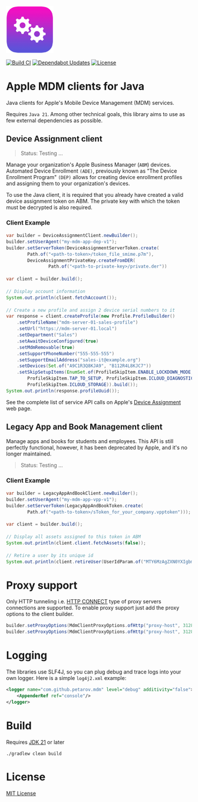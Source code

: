 <img alt="Apple icon" src="apple-cogs.png" width="128" />

[![Build CI](https://github.com/petarov/apple-mdm-clients/actions/workflows/build.yml/badge.svg?branch=main)](https://github.com/petarov/apple-mdm-clients/actions/workflows/build.yml)
[![Dependabot Updates](https://github.com/petarov/apple-mdm-clients/actions/workflows/dependabot/dependabot-updates/badge.svg?branch=main)](https://github.com/petarov/apple-mdm-clients/actions/workflows/dependabot/dependabot-updates)
[![License](https://img.shields.io/github/license/petarov/apple-mdm-clients?style=square)](https://github.com/petarov/apple-mdm-clients/blob/main/LICENSE)

# Apple MDM clients for Java

Java clients for Apple's Mobile Device Management (MDM) services.

Requires `Java 21`. Among other technical goals, this library aims to use as few external dependencies as possible.

## Device Assignment client

> Status: Testing ...

Manage your organization's Apple Business Manager (`ABM`) devices. Automated Device Enrollment `(ADE)`, previously known 
as "The Device Enrollment Program" `(DEP)` allows for creating device enrollment profiles and assigning them to your 
organization's devices.

To use the Java client, it is required that you already have created a valid device assignment token on ABM.
The private key with which the token must be decrypted is also required.

### Client Example 

```java
var builder = DeviceAssignmentClient.newBuilder();
builder.setUserAgent("my-mdm-app-dep-v1");
builder.setServerToken(DeviceAssignmentServerToken.create(
		Path.of("<path-to-token>/token_file_smime.p7m"), 
		DeviceAssignmentPrivateKey.createFromDER(
				Path.of("<path-to-private-key>/private.der"))

var client = builder.build();
		
// Display account information
System.out.println(client.fetchAccount());

// Create a new profile and assign 2 device serial numbers to it
var response = client.createProfile(new Profile.ProfileBuilder()
    .setProfileName("mdm-server-01-sales-profile")
    .setUrl("https://mdm-server-01.local")
    .setDepartment("Sales")
    .setAwaitDeviceConfigured(true)
    .setMdmRemovable(true)
    .setSupportPhoneNumber("555-555-555")
    .setSupportEmailAddress("sales-it@example.org")
    .setDevices(Set.of("A9C1R3Q8KJA9", "B112R4L8KJC7"))
    .setSkipSetupItems(EnumSet.of(ProfileSkipItem.ENABLE_LOCKDOWN_MODE, 
        ProfileSkipItem.TAP_TO_SETUP, ProfileSkipItem.ICLOUD_DIAGNOSTICS, 
        ProfileSkipItem.ICLOUD_STORAGE)).build());
System.out.println(response.profileUuid());
```

See the complete list of service API calls on Apple's [Device Assignment](https://developer.apple.com/documentation/devicemanagement/device-assignment) web page.

## Legacy App and Book Management client

Manage apps and books for students and employees. This API is still perfectly functional, however, it has been 
deprecated by Apple, and it's no longer maintained.

> Status: Testing ...

### Client Example 

```java
var builder = LegacyAppAndBookClient.newBuilder();
builder.setUserAgent("my-mdm-app-vpp-v1");
builder.setServerToken(LegacyAppAndBookToken.create(
        Path.of("<path-to-token>/sToken_for_your_company.vpptoken")));

var client = builder.build();
		
// Display all assets assigned to this token in ABM
System.out.println(client.client.fetchAssets(false));

// Retire a user by its unique id
System.out.println(client.retireUser(UserIdParam.of("MTY6MzAgZXN0YXIgbm8gbG9jYWwgZGV0ZXJtaW5hZG8=")));
```

# Proxy support

Only HTTP tunneling i.e. [HTTP CONNECT](https://developer.mozilla.org/en-US/docs/Web/HTTP/Reference/Methods/CONNECT) type of proxy servers connections are supported.
To enable proxy support just add the proxy options to the client builder.

```java
builder.setProxyOptions(MdmClientProxyOptions.ofHttp("proxy-host", 3128));
builder.setProxyOptions(MdmClientProxyOptions.ofHttp("proxy-host", 3128, "user", "pass"));
```

# Logging

The libraries use SLF4J, so you can plug debug and trace logs into your own logger. Here is a simple `log4j2.xml` example:

```xml
<logger name="com.github.petarov.mdm" level="debug" additivity="false">
    <AppenderRef ref="console"/>
</logger>
```  

# Build

Requires [JDK 21](https://adoptium.net/temurin/releases/) or later

    ./gradlew clean build

# License

[MIT License](LICENSE)

